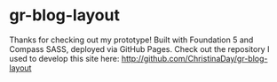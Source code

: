 gr-blog-layout
==============
Thanks for checking out my prototype!
Built with Foundation 5 and Compass SASS, deployed via GitHub Pages. Check out the repository I used to develop this site here: 
http://github.com/ChristinaDay/gr-blog-layout




